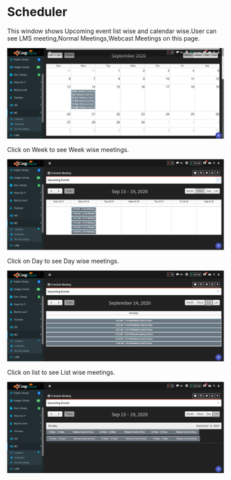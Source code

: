 # Scheduler

This window shows Upcoming event list wise and calendar wise.User can see LMS meeting,Normal Meetings,Webcast Meetings on this page.

![](../../.gitbook/assets/image%20%28525%29.png)

Click on Week to see Week wise meetings.

![](../../.gitbook/assets/image%20%28531%29.png)

Click on Day to see Day wise meetings.

![](../../.gitbook/assets/image%20%28516%29.png)

Click on list to see List wise meetings.

![](../../.gitbook/assets/image%20%28515%29.png)



